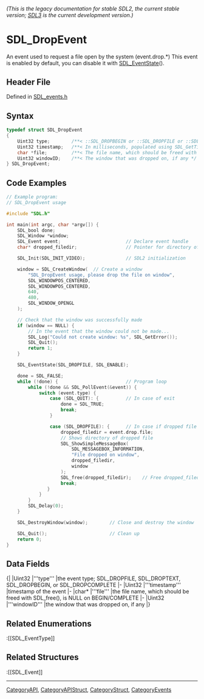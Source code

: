 ###### (This is the legacy documentation for stable SDL2, the current stable version; [SDL3](https://wiki.libsdl.org/SDL3/) is the current development version.)
# SDL_DropEvent

An event used to request a file open by the system (event.drop.*) This event is enabled by default, you can disable it with [SDL_EventState](SDL_EventState)().

## Header File

Defined in [SDL_events.h](https://github.com/libsdl-org/SDL/blob/SDL2/include/SDL_events.h)

## Syntax

```c
typedef struct SDL_DropEvent
{
    Uint32 type;        /**< ::SDL_DROPBEGIN or ::SDL_DROPFILE or ::SDL_DROPTEXT or ::SDL_DROPCOMPLETE */
    Uint32 timestamp;   /**< In milliseconds, populated using SDL_GetTicks() */
    char *file;         /**< The file name, which should be freed with SDL_free(), is NULL on begin/complete */
    Uint32 windowID;    /**< The window that was dropped on, if any */
} SDL_DropEvent;
```

## Code Examples

```c++
// Example program:
// SDL_DropEvent usage

#include "SDL.h"

int main(int argc, char *argv[]) {
    SDL_bool done;
    SDL_Window *window;
    SDL_Event event;                        // Declare event handle
    char* dropped_filedir;                  // Pointer for directory of dropped file

    SDL_Init(SDL_INIT_VIDEO);               // SDL2 initialization

    window = SDL_CreateWindow(  // Create a window
        "SDL_DropEvent usage, please drop the file on window",
        SDL_WINDOWPOS_CENTERED,
        SDL_WINDOWPOS_CENTERED,
        640,
        480,
        SDL_WINDOW_OPENGL
    );

    // Check that the window was successfully made
    if (window == NULL) {
        // In the event that the window could not be made...
        SDL_Log("Could not create window: %s", SDL_GetError());
        SDL_Quit();
        return 1;
    }

    SDL_EventState(SDL_DROPFILE, SDL_ENABLE);

    done = SDL_FALSE;
    while (!done) {                         // Program loop
        while (!done && SDL_PollEvent(&event)) {
            switch (event.type) {
                case (SDL_QUIT): {          // In case of exit
                    done = SDL_TRUE;
                    break;
                }

                case (SDL_DROPFILE): {      // In case if dropped file
                    dropped_filedir = event.drop.file;
                    // Shows directory of dropped file
                    SDL_ShowSimpleMessageBox(
                        SDL_MESSAGEBOX_INFORMATION,
                        "File dropped on window",
                        dropped_filedir,
                        window
                    );
                    SDL_free(dropped_filedir);    // Free dropped_filedir memory
                    break;
               }
            }
        }
        SDL_Delay(0);
    }

    SDL_DestroyWindow(window);        // Close and destroy the window

    SDL_Quit();                       // Clean up
    return 0;
}
```

## Data Fields

{|
|Uint32
|'''type'''
|the event type; SDL_DROPFILE, SDL_DROPTEXT, SDL_DROPBEGIN, or SDL_DROPCOMPLETE
|-
|Uint32
|'''timestamp'''
|timestamp of the event
|-
|char*
|'''file'''
|the file name, which should be freed with SDL_free(), is NULL on BEGIN/COMPLETE
|-
|Uint32
|'''windowID'''
|the window that was dropped on, if any
|}

## Related Enumerations

:[[SDL_EventType]]

## Related Structures

:[[SDL_Event]]

----
[CategoryAPI](CategoryAPI), [CategoryAPIStruct](CategoryAPIStruct), [CategoryStruct](CategoryStruct), [CategoryEvents](CategoryEvents)


